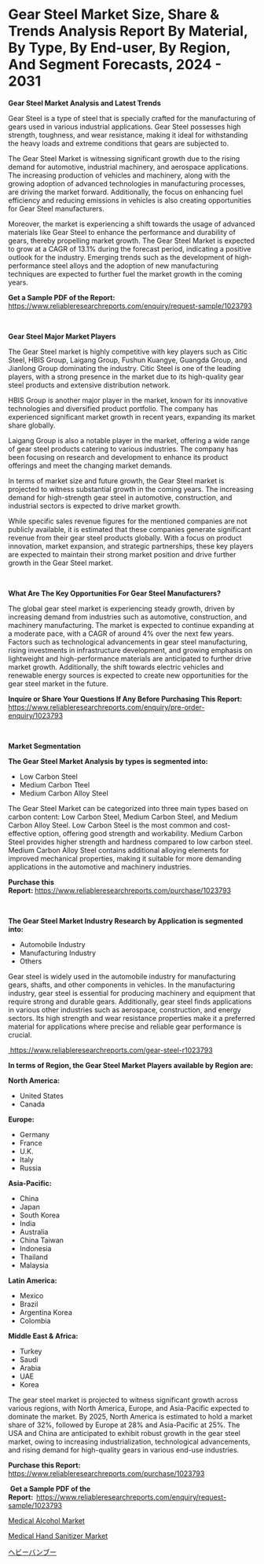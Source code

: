 <p><h1>Gear Steel Market Size, Share & Trends Analysis Report By Material, By Type, By End-user, By Region, And Segment Forecasts, 2024 - 2031</h1></p><p><strong>Gear Steel Market Analysis and Latest Trends</strong></p>
<p><p>Gear Steel is a type of steel that is specially crafted for the manufacturing of gears used in various industrial applications. Gear Steel possesses high strength, toughness, and wear resistance, making it ideal for withstanding the heavy loads and extreme conditions that gears are subjected to.</p><p>The Gear Steel Market is witnessing significant growth due to the rising demand for automotive, industrial machinery, and aerospace applications. The increasing production of vehicles and machinery, along with the growing adoption of advanced technologies in manufacturing processes, are driving the market forward. Additionally, the focus on enhancing fuel efficiency and reducing emissions in vehicles is also creating opportunities for Gear Steel manufacturers.</p><p>Moreover, the market is experiencing a shift towards the usage of advanced materials like Gear Steel to enhance the performance and durability of gears, thereby propelling market growth. The Gear Steel Market is expected to grow at a CAGR of 13.1% during the forecast period, indicating a positive outlook for the industry. Emerging trends such as the development of high-performance steel alloys and the adoption of new manufacturing techniques are expected to further fuel the market growth in the coming years.</p></p>
<p><strong>Get a Sample PDF of the Report:&nbsp;</strong> <a href="https://www.reliableresearchreports.com/enquiry/request-sample/1023793">https://www.reliableresearchreports.com/enquiry/request-sample/1023793</a></p>
<p>&nbsp;</p>
<p><strong>Gear Steel Major Market Players</strong></p>
<p><p>The Gear Steel market is highly competitive with key players such as Citic Steel, HBIS Group, Laigang Group, Fushun Kuangye, Guangda Group, and Jianlong Group dominating the industry. Citic Steel is one of the leading players, with a strong presence in the market due to its high-quality gear steel products and extensive distribution network. </p><p>HBIS Group is another major player in the market, known for its innovative technologies and diversified product portfolio. The company has experienced significant market growth in recent years, expanding its market share globally. </p><p>Laigang Group is also a notable player in the market, offering a wide range of gear steel products catering to various industries. The company has been focusing on research and development to enhance its product offerings and meet the changing market demands.</p><p>In terms of market size and future growth, the Gear Steel market is projected to witness substantial growth in the coming years. The increasing demand for high-strength gear steel in automotive, construction, and industrial sectors is expected to drive market growth. </p><p>While specific sales revenue figures for the mentioned companies are not publicly available, it is estimated that these companies generate significant revenue from their gear steel products globally. With a focus on product innovation, market expansion, and strategic partnerships, these key players are expected to maintain their strong market position and drive further growth in the Gear Steel market.</p></p>
<p>&nbsp;</p>
<p><strong>What Are The Key Opportunities For Gear Steel Manufacturers?</strong></p>
<p><p>The global gear steel market is experiencing steady growth, driven by increasing demand from industries such as automotive, construction, and machinery manufacturing. The market is expected to continue expanding at a moderate pace, with a CAGR of around 4% over the next few years. Factors such as technological advancements in gear steel manufacturing, rising investments in infrastructure development, and growing emphasis on lightweight and high-performance materials are anticipated to further drive market growth. Additionally, the shift towards electric vehicles and renewable energy sources is expected to create new opportunities for the gear steel market in the future.</p></p>
<p><strong>Inquire or Share Your Questions If Any Before Purchasing This Report:</strong> <a href="https://www.reliableresearchreports.com/enquiry/pre-order-enquiry/1023793">https://www.reliableresearchreports.com/enquiry/pre-order-enquiry/1023793</a></p>
<p>&nbsp;</p>
<p><strong>Market Segmentation</strong></p>
<p><strong>The Gear Steel Market Analysis by types is segmented into:</strong></p>
<p><ul><li>Low Carbon Steel</li><li>Medium Carbon Tteel</li><li>Medium Carbon Alloy Steel</li></ul></p>
<p><p>The Gear Steel Market can be categorized into three main types based on carbon content: Low Carbon Steel, Medium Carbon Steel, and Medium Carbon Alloy Steel. Low Carbon Steel is the most common and cost-effective option, offering good strength and workability. Medium Carbon Steel provides higher strength and hardness compared to low carbon steel. Medium Carbon Alloy Steel contains additional alloying elements for improved mechanical properties, making it suitable for more demanding applications in the automotive and machinery industries.</p></p>
<p><strong>Purchase this Report:&nbsp;</strong><a href="https://www.reliableresearchreports.com/purchase/1023793">https://www.reliableresearchreports.com/purchase/1023793</a></p>
<p>&nbsp;</p>
<p><strong>The Gear Steel Market Industry Research by Application is segmented into:</strong></p>
<p><ul><li>Automobile Industry</li><li>Manufacturing Industry</li><li>Others</li></ul></p>
<p><p>Gear steel is widely used in the automobile industry for manufacturing gears, shafts, and other components in vehicles. In the manufacturing industry, gear steel is essential for producing machinery and equipment that require strong and durable gears. Additionally, gear steel finds applications in various other industries such as aerospace, construction, and energy sectors. Its high strength and wear resistance properties make it a preferred material for applications where precise and reliable gear performance is crucial.</p></p>
<p><a href="https://www.reliableresearchreports.com/gear-steel-r1023793">&nbsp;https://www.reliableresearchreports.com/gear-steel-r1023793</a></p>
<p><strong>In terms of Region, the Gear Steel Market Players available by Region are:</strong></p>
<p>
    <p> <strong> North America: </strong>
        <ul>
            <li>United States</li>
            <li>Canada</li>
        </ul>
        </p> 
    <p> <strong> Europe: </strong>
        <ul>
            <li>Germany</li>
            <li>France</li>
            <li>U.K.</li>
            <li>Italy</li>
            <li>Russia</li>
        </ul>
        </p> 
    <p> <strong> Asia-Pacific: </strong>
        <ul>
            <li>China</li>
            <li>Japan</li>
            <li>South Korea</li>
            <li>India</li>
            <li>Australia</li>
            <li>China Taiwan</li>
            <li>Indonesia</li>
            <li>Thailand</li>
            <li>Malaysia</li>
        </ul>
        </p> 
    <p> <strong> Latin America: </strong>
        <ul>
            <li>Mexico</li>
            <li>Brazil</li>
            <li>Argentina Korea</li>
            <li>Colombia</li>
        </ul>
        </p> 
    <p> <strong> Middle East & Africa: </strong>
        <ul>
            <li>Turkey</li>
            <li>Saudi</li>
            <li>Arabia</li>
            <li>UAE</li>
            <li>Korea</li>
        </ul>
    </p>
    </p>
<p><p>The gear steel market is projected to witness significant growth across various regions, with North America, Europe, and Asia-Pacific expected to dominate the market. By 2025, North America is estimated to hold a market share of 32%, followed by Europe at 28% and Asia-Pacific at 25%. The USA and China are anticipated to exhibit robust growth in the gear steel market, owing to increasing industrialization, technological advancements, and rising demand for high-quality gears in various end-use industries.</p></p>
<p><strong>Purchase this Report: </strong><a href="https://www.reliableresearchreports.com/purchase/1023793">https://www.reliableresearchreports.com/purchase/1023793</a></p>
<p>&nbsp;<strong>Get a Sample PDF of the Report:&nbsp;&nbsp;</strong><a href="https://www.reliableresearchreports.com/enquiry/request-sample/1023793">https://www.reliableresearchreports.com/enquiry/request-sample/1023793</a></p>
<p><strong></strong></p>
<p><p><a href="https://github.com/gladysalidde/Market-Research-Report-List-1/blob/main/medical-alcohol-market.md">Medical Alcohol Market</a></p><p><a href="https://github.com/dimitrishawkinswaynenp91rgz/Market-Research-Report-List-2/blob/main/medical-hand-sanitizer-market.md">Medical Hand Sanitizer Market</a></p><p><a href="https://github.com/CarlieShields/Market-Research-Report-List-1/blob/main/955575952739.md">ヘビーバンブー</a></p></p>